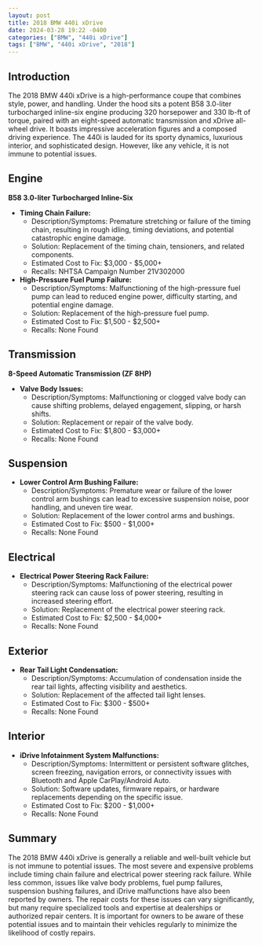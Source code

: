 ```yaml
---
layout: post
title: 2018 BMW 440i xDrive
date: 2024-03-28 19:22 -0400
categories: ["BMW", "440i xDrive"]
tags: ["BMW", "440i xDrive", "2018"]
---
```

## Introduction

The 2018 BMW 440i xDrive is a high-performance coupe that combines style, power, and handling. Under the hood sits a potent B58 3.0-liter turbocharged inline-six engine producing 320 horsepower and 330 lb-ft of torque, paired with an eight-speed automatic transmission and xDrive all-wheel drive. It boasts impressive acceleration figures and a composed driving experience. The 440i is lauded for its sporty dynamics, luxurious interior, and sophisticated design. However, like any vehicle, it is not immune to potential issues.

## Engine

**B58 3.0-liter Turbocharged Inline-Six**

* **Timing Chain Failure:**
    * Description/Symptoms: Premature stretching or failure of the timing chain, resulting in rough idling, timing deviations, and potential catastrophic engine damage.
    * Solution: Replacement of the timing chain, tensioners, and related components.
    * Estimated Cost to Fix: $3,000 - $5,000+
    * Recalls: NHTSA Campaign Number 21V302000
* **High-Pressure Fuel Pump Failure:**
    * Description/Symptoms: Malfunctioning of the high-pressure fuel pump can lead to reduced engine power, difficulty starting, and potential engine damage.
    * Solution: Replacement of the high-pressure fuel pump.
    * Estimated Cost to Fix: $1,500 - $2,500+
    * Recalls: None Found

## Transmission

**8-Speed Automatic Transmission (ZF 8HP)**

* **Valve Body Issues:**
    * Description/Symptoms: Malfunctioning or clogged valve body can cause shifting problems, delayed engagement, slipping, or harsh shifts.
    * Solution: Replacement or repair of the valve body.
    * Estimated Cost to Fix: $1,800 - $3,000+
    * Recalls: None Found

## Suspension

* **Lower Control Arm Bushing Failure:**
    * Description/Symptoms: Premature wear or failure of the lower control arm bushings can lead to excessive suspension noise, poor handling, and uneven tire wear.
    * Solution: Replacement of the lower control arms and bushings.
    * Estimated Cost to Fix: $500 - $1,000+
    * Recalls: None Found

## Electrical

* **Electrical Power Steering Rack Failure:**
    * Description/Symptoms: Malfunctioning of the electrical power steering rack can cause loss of power steering, resulting in increased steering effort.
    * Solution: Replacement of the electrical power steering rack.
    * Estimated Cost to Fix: $2,500 - $4,000+
    * Recalls: None Found

## Exterior

* **Rear Tail Light Condensation:**
    * Description/Symptoms: Accumulation of condensation inside the rear tail lights, affecting visibility and aesthetics.
    * Solution: Replacement of the affected tail light lenses.
    * Estimated Cost to Fix: $300 - $500+
    * Recalls: None Found

## Interior

* **iDrive Infotainment System Malfunctions:**
    * Description/Symptoms: Intermittent or persistent software glitches, screen freezing, navigation errors, or connectivity issues with Bluetooth and Apple CarPlay/Android Auto.
    * Solution: Software updates, firmware repairs, or hardware replacements depending on the specific issue.
    * Estimated Cost to Fix: $200 - $1,000+
    * Recalls: None Found

## Summary

The 2018 BMW 440i xDrive is generally a reliable and well-built vehicle but is not immune to potential issues. The most severe and expensive problems include timing chain failure and electrical power steering rack failure. While less common, issues like valve body problems, fuel pump failures, suspension bushing failures, and iDrive malfunctions have also been reported by owners. The repair costs for these issues can vary significantly, but many require specialized tools and expertise at dealerships or authorized repair centers. It is important for owners to be aware of these potential issues and to maintain their vehicles regularly to minimize the likelihood of costly repairs.
